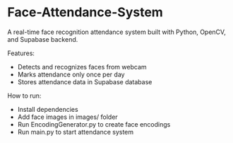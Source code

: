 # Face-Attendance-System
A real-time face recognition attendance system built with Python, OpenCV, and Supabase backend.

Features:
- Detects and recognizes faces from webcam
- Marks attendance only once per day
- Stores attendance data in Supabase database

How to run:
- Install dependencies
- Add face images in images/ folder
- Run EncodingGenerator.py to create face encodings
- Run main.py to start attendance system
